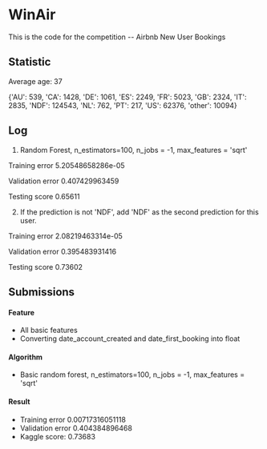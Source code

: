 # WinAir
This is the code for the competition -- Airbnb New User Bookings

## Statistic
Average age: 37

{'AU': 539,
'CA': 1428,
'DE': 1061,
'ES': 2249,
'FR': 5023,
'GB': 2324,
'IT': 2835,
'NDF': 124543,
'NL': 762,
'PT': 217,
'US': 62376,
'other': 10094}


## Log
1. Random Forest, n_estimators=100, n_jobs = -1, max_features = 'sqrt'

Training error 5.20548658286e-05

Validation error 0.407429963459

Testing score 0.65611

2. If the prediction is not 'NDF', add 'NDF' as the second prediction for this user.

Training error 2.08219463314e-05

Validation error 0.395483931416

Testing score 0.73602

## Submissions

#### Feature

  * All basic features
  * Converting date_account_created and date_first_booking into float

#### Algorithm

  * Basic random forest, n_estimators=100, n_jobs = -1, max_features = 'sqrt'

#### Result

  * Training error 0.00717316051118
  * Validation error 0.404384896468
  * Kaggle score: 0.73683
  


